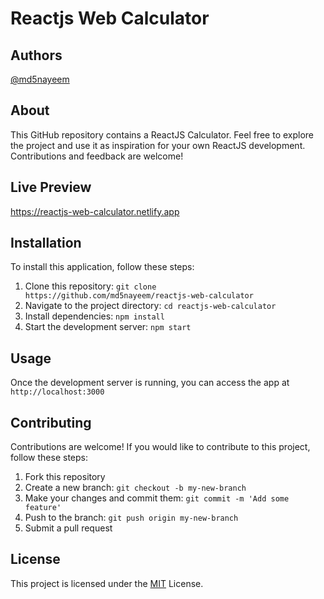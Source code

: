 # Reactjs Web Calculator

## Authors

 [@md5nayeem](https://www.github.com/md5nayeem)

## About

This GitHub repository contains a ReactJS Calculator. Feel free to explore the project and use it as inspiration for your own ReactJS development. Contributions and feedback are welcome! 


## Live Preview

https://reactjs-web-calculator.netlify.app


## Installation

To install this application, follow these steps:

1. Clone this repository: `git clone https://github.com/md5nayeem/reactjs-web-calculator`
2. Navigate to the project directory: `cd reactjs-web-calculator`
3. Install dependencies: `npm install`
4. Start the development server: `npm start`

## Usage

Once the development server is running, you can access the app at `http://localhost:3000`

## Contributing

Contributions are welcome! If you would like to contribute to this project, follow these steps:

1. Fork this repository
2. Create a new branch: `git checkout -b my-new-branch`
3. Make your changes and commit them: `git commit -m 'Add some feature'`
4. Push to the branch: `git push origin my-new-branch`
5. Submit a pull request

## License

This project is licensed under the [MIT](LICENSE) License.
